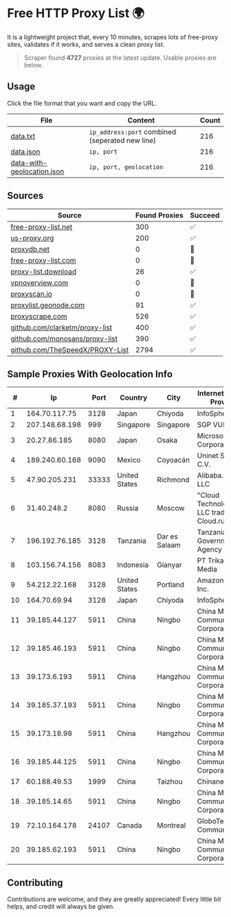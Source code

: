 
# Free HTTP Proxy List 🌍

It is a lightweight project that, every 10 minutes, scrapes lots of free-proxy sites, validates if it works, and serves a clean proxy list.


> Scraper found **4727** proxies at the latest update. Usable proxies are below.

## Usage

Click the file format that you want and copy the URL.


|File|Content|Count|
|----|-------|-----|
|[data.txt](https://raw.githubusercontent.com/themiralay/Proxy-List-World/master/data.txt)|`ip_address:port` combined (seperated new line)|216|
|[data.json](https://raw.githubusercontent.com/themiralay/Proxy-List-World/master/data.json)|`ip, port`|216|
|[data-with-geolocation.json](https://raw.githubusercontent.com/themiralay/Proxy-List-World/master/data-with-geolocation.json)|`ip, port, geolocation`|216|

## Sources

|Source|Found Proxies|Succeed|
|------|-------------|-------|
|[free-proxy-list.net](https://free-proxy-list.net)|300|✅|
|[us-proxy.org](https://www.us-proxy.org)|200|✅|
|[proxydb.net](http://proxydb.net)|0|🚫|
|[free-proxy-list.com](https://free-proxy-list.com/?page=&port=&type%5B%5D=http&type%5B%5D=https&up_time=0&search=Search)|0|🚫|
|[proxy-list.download](https://www.proxy-list.download/HTTP)|26|✅|
|[vpnoverview.com](https://vpnoverview.com/privacy/anonymous-browsing/free-proxy-servers)|0|🚫|
|[proxyscan.io](https://www.proxyscan.io)|0|🚫|
|[proxylist.geonode.com](https://proxylist.geonode.com/api/proxy-list?limit=300&page=1&sort_by=lastChecked&sort_type=desc&protocols=http,https)|91|✅|
|[proxyscrape.com](https://api.proxyscrape.com/v2/?request=displayproxies&protocol=http&timeout=10000&country=all&ssl=all&anonymity=all)|526|✅|
|[github.com/clarketm/proxy-list](https://raw.githubusercontent.com/clarketm/proxy-list/master/proxy-list-raw.txt)|400|✅|
|[github.com/monosans/proxy-list](https://raw.githubusercontent.com/monosans/proxy-list/main/proxies/http.txt)|390|✅|
|[github.com/TheSpeedX/PROXY-List](https://raw.githubusercontent.com/TheSpeedX/PROXY-List/master/http.txt)|2794|✅|


## Sample Proxies With Geolocation Info

|#|Ip|Port|Country|City|Internet Service Provider|
|-|--|----|-------|----|-------------------------|
|1|164.70.117.75|3128|Japan|Chiyoda|InfoSphere|
|2|207.148.68.198|999|Singapore|Singapore|SGP VULTR|
|3|20.27.86.185|8080|Japan|Osaka|Microsoft Corporation|
|4|189.240.60.168|9090|Mexico|Coyoacán|Uninet S.A. de C.V.|
|5|47.90.205.231|33333|United States|Richmond|Alibaba.com LLC|
|6|31.40.248.2|8080|Russia|Moscow|"Cloud Technologies" LLC trading as Cloud.ru|
|7|196.192.76.185|3128|Tanzania|Dar es Salaam|Tanzania e-Government Agency|
|8|103.156.74.156|8083|Indonesia|Gianyar|PT Trika Global Media|
|9|54.212.22.168|3128|United States|Portland|Amazon.com, Inc.|
|10|164.70.69.94|3128|Japan|Chiyoda|InfoSphere|
|11|39.185.44.127|5911|China|Ningbo|China Mobile Communications Corporation|
|12|39.185.46.193|5911|China|Ningbo|China Mobile Communications Corporation|
|13|39.173.6.193|5911|China|Hangzhou|China Mobile Communications Corporation|
|14|39.185.37.193|5911|China|Ningbo|China Mobile Communications Corporation|
|15|39.173.18.98|5911|China|Hangzhou|China Mobile Communications Corporation|
|16|39.185.44.125|5911|China|Ningbo|China Mobile Communications Corporation|
|17|60.188.49.53|1999|China|Taizhou|Chinanet|
|18|39.185.14.65|5911|China|Ningbo|China Mobile Communications Corporation|
|19|72.10.164.178|24107|Canada|Montreal|GloboTech Communications|
|20|39.185.62.193|5911|China|Ningbo|China Mobile Communications Corporation|



## Contributing

Contributions are welcome, and they are greatly appreciated! Every
little bit helps, and credit will always be given.


